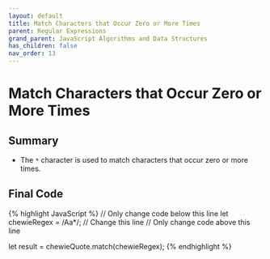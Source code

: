 ```yaml
---
layout: default
title: Match Characters that Occur Zero or More Times
parent: Regular Expressions
grand_parent: JavaScript Algorithms and Data Structures
has_children: false
nav_order: 13
---
```

# Match Characters that Occur Zero or More Times
## Summary
- The `*` character is used to match characters that occur zero or more times.

## Final Code

{% highlight JavaScript %}
// Only change code below this line
let chewieRegex = /Aa*/; // Change this line
// Only change code above this line

let result = chewieQuote.match(chewieRegex);
{% endhighlight %}